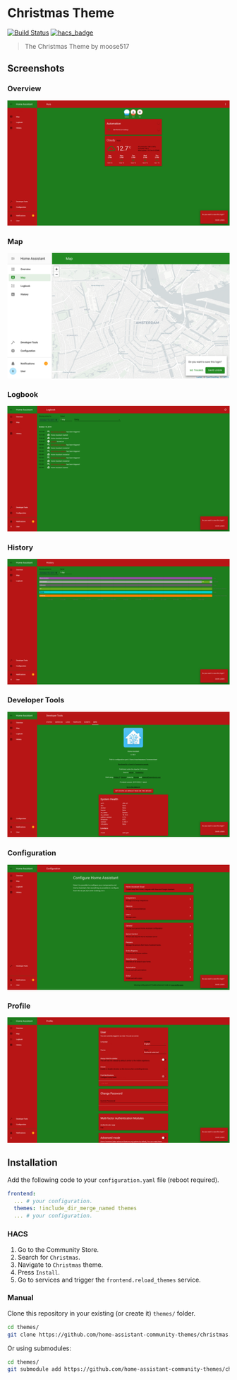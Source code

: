 # Christmas Theme

[![Build Status](https://www.travis-ci.org/home-assistant-community-themes/christmas.svg?branch=master)](https://www.travis-ci.org/home-assistant-community-themes/christmas)
[![hacs_badge](https://img.shields.io/badge/HACS-Default-orange.svg)](https://github.com/hacs/integration)

> The Christmas Theme by moose517

## Screenshots

### Overview

![Theme - Overview](https://raw.githubusercontent.com/home-assistant-community-themes/christmas/master/docs/theme-overview.png)

### Map

![Theme - Map](https://raw.githubusercontent.com/home-assistant-community-themes/christmas/master/docs/theme-map.png)

### Logbook

![Theme - Logbook](https://raw.githubusercontent.com/home-assistant-community-themes/christmas/master/docs/theme-logbook.png)

### History

![Theme - History](https://raw.githubusercontent.com/home-assistant-community-themes/christmas/master/docs/theme-history.png)

### Developer Tools

![Theme - Developer Tools](https://raw.githubusercontent.com/home-assistant-community-themes/christmas/master/docs/theme-developer-tools.png)

### Configuration

![Theme - Configuration](https://raw.githubusercontent.com/home-assistant-community-themes/christmas/master/docs/theme-configuration.png)

### Profile

![Theme - Profile](https://raw.githubusercontent.com/home-assistant-community-themes/christmas/master/docs/theme-profile.png)

## Installation

Add the following code to your `configuration.yaml` file (reboot required).

```yaml
frontend:
  ... # your configuration.
  themes: !include_dir_merge_named themes
  ... # your configuration.
```

### HACS

1. Go to the Community Store.
2. Search for `Christmas`.
3. Navigate to `Christmas` theme.
4. Press `Install`.
5. Go to services and trigger the `frontend.reload_themes` service.

### Manual

Clone this repository in your existing (or create it) `themes/` folder.

```bash
cd themes/
git clone https://github.com/home-assistant-community-themes/christmas.git
```

Or using submodules:

```bash
cd themes/
git submodule add https://github.com/home-assistant-community-themes/christmas.git
```
